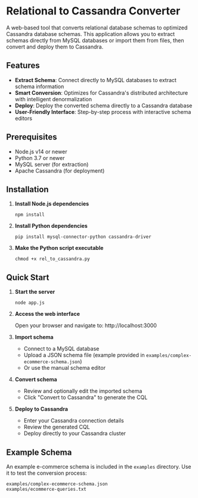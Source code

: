 # Relational to Cassandra Converter

A web-based tool that converts relational database schemas to optimized Cassandra database schemas. This application allows you to extract schemas directly from MySQL databases or import them from files, then convert and deploy them to Cassandra.

## Features

- **Extract Schema**: Connect directly to MySQL databases to extract schema information
- **Smart Conversion**: Optimizes for Cassandra's distributed architecture with intelligent denormalization
- **Deploy**: Deploy the converted schema directly to a Cassandra database
- **User-Friendly Interface**: Step-by-step process with interactive schema editors

## Prerequisites

- Node.js v14 or newer
- Python 3.7 or newer
- MySQL server (for extraction)
- Apache Cassandra (for deployment)

## Installation

1. **Install Node.js dependencies**
   ```
   npm install
   ```

2. **Install Python dependencies**
   ```
   pip install mysql-connector-python cassandra-driver
   ```

3. **Make the Python script executable**
   ```
   chmod +x rel_to_cassandra.py
   ```

## Quick Start

1. **Start the server**
   ```
   node app.js
   ```

2. **Access the web interface**
   
   Open your browser and navigate to: http://localhost:3000

3. **Import schema**
   - Connect to a MySQL database
   - Upload a JSON schema file (example provided in `examples/complex-ecommerce-schema.json`)
   - Or use the manual schema editor

4. **Convert schema**
   - Review and optionally edit the imported schema
   - Click "Convert to Cassandra" to generate the CQL

5. **Deploy to Cassandra**
   - Enter your Cassandra connection details
   - Review the generated CQL
   - Deploy directly to your Cassandra cluster

## Example Schema

An example e-commerce schema is included in the `examples` directory. Use it to test the conversion process:

```
examples/complex-ecommerce-schema.json
examples/ecommerce-queries.txt
```



